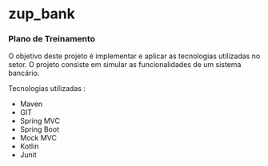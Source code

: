 # zup_bank

### Plano de Treinamento

O objetivo deste projeto é implementar e aplicar as tecnologias utilizadas no 
setor. 
O projeto consiste em simular as funcionalidades de um sistema bancário.

Tecnologias utilizadas :
- Maven 
- GIT 
- Spring MVC 
- Spring Boot 
- Mock MVC 
- Kotlin
- Junit
